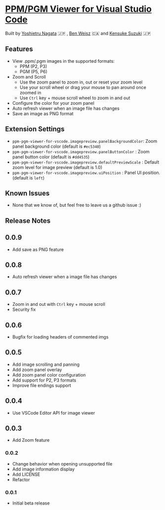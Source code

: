 # [PPM/PGM Viewer for Visual Studio Code](https://marketplace.visualstudio.com/items?itemName=ngtystr.ppm-pgm-viewer-for-vscode)

Built by [Yoshietru Nagata](https://github.com/nagata-yoshiteru) 🇯🇵 , [Ben Weisz](https://github.com/BenWeisz) 🇨🇦 and [Kensuke Suzuki](https://szk18.github.io/) 🇯🇵


## Features

- View .ppm/.pgm images in the supported formats:
    - PPM (P2, P3)
    - PGM (P5, P6)
- Zoom and Scroll
    - Use the zoom panel to zoom in, out or reset your zoom level
    - Use your scroll wheel or drag your mouse to pan around once zoomed in
    - Use `Ctrl` key + mouse scroll wheel to zoom in and out
- Configure the color for your zoom panel
- Auto refresh viewer when an image file has changes
- Save an image as PNG format

## Extension Settings

- `ppm-pgm-viewer-for-vscode.imagepreview.panelBackgroundColor`: Zoom panel background color (default is `#ec5340`)
- `ppm-pgm-viewer-for-vscode.imagepreview.panelButtonColor` : Zoom panel button color (default is `#dd4535`)
- `ppm-pgm-viewer-for-vscode.imagepreview.defaultPreviewScale` : Default zoom level for image preview (default is 1.0)
- `ppm-pgm-viewer-for-vscode.imagepreview.uiPosition` : Panel UI position. (default is `left`)

## Known Issues
 - None that we know of, but feel free to leave us a github issue :)

## Release Notes

## 0.0.9

- Add save as PNG feature

## 0.0.8

- Auto refresh viewer when a image file has changes

## 0.0.7

- Zoom in and out with `Ctrl` key + mouse scroll
- Security fix

## 0.0.6

- Bugfix for loading headers of commented imgs

## 0.0.5

- Add image scrolling and panning
- Add zoom panel overlay
- Add zoom panel color configuration
- Add support for P2, P3 formats
- Improve file endings support

## 0.0.4

- Use VSCode Editor API for image viewer

## 0.0.3

- Add Zoom feature

### 0.0.2

- Change behavior when opening unsupported file
- Add image information display
- Add LICENSE
- Refactor

### 0.0.1

- Initial beta release
